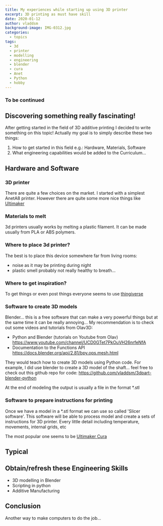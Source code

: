 ```yaml
---
title: My experiences while starting up using 3D printer
excerpt: 3D printing as must have skill
date: 2020-01-12
author: vladdsm
background-image: IMG-0312.jpg
categories:
  - topics
tags:
  - 3d
  - printer
  - modelling
  - engineering
  - blender
  - cura
  - Anet
  - Python
  - hobby
---
```


### To be continued

## Discovering something really fascinating!

After getting started in the field of 3D additive printing I decided to write something on this topic!
Actually my goal is to simply describe these two things:

1. How to get started in this field e.g.: Hardware, Materials, Software
2. What engineering capabilities would be added to the Curriculum...


## Hardware and Software

### 3D printer

There are quite a few choices on the market. I started with a simplest AnetA8 printer.
However there are quite some more nice things like [Ultimaker](https://ultimaker.com/3d-printers)

### Materials to melt

3d printers usually works by melting a plastic filament. It can be made usually from PLA or ABS polymers.

### Where to place 3d printer?

The best is to place this device somewhere far from living rooms:

* noise as it may be printing during night
* plastic smell probably not really healthy to breath...

### Where to get inspiration?

To get things or even post things everyone seems to use [thingiverse](https://www.thingiverse.com/)

### Software to create 3D models

Blender... this is a free software that can make a very powerful things but at the same time it can be really annoying...
My recommendation is to check out some videos and tutorials from Olav3D:

* Python and Blender (tutorials on Youtube from Olav) https://www.youtube.com/channel/UCD0GTet7PkOuVH26nrfeNfA
* Documentation to the Functions API https://docs.blender.org/api/2.81/bpy.ops.mesh.html

They would teach how to create 3D models using Python code. For example, I did use blender to create a 3D model of the shaft...
feel free to check out this github repo for code: https://github.com/vladdsm/3dpart-blender-python

At the end of modeling the output is usually a file in the format *.stl 

### Software to prepare instructions for printing

Once we have a model in a *.stl format we can use so called 'Slicer software'.
This software will be able to process model and create a sets of instructions for 3D printer.
Every little detail including temperature, movements, internal grids, etc

The most popular one seems to be [Ultimaker Cura](https://ultimaker.com/software)

## Typical 

## Obtain/refresh these Engineering Skills 

* 3D modelling in Blender
* Scripting in python
* Additive Manufacturing

## Conclusion

Another way to make computers to do the job...